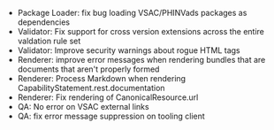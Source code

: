 * Package Loader: fix bug loading VSAC/PHINVads packages as dependencies
* Validator: Fix support for cross version extensions across the entire valdation rule set
* Validator: Improve security warnings about rogue HTML tags
* Renderer: improve error messages when rendering bundles that are documents that aren't properly formed
* Renderer: Process Markdown when rendering CapabilityStatement.rest.documentation
* Renderer: Fix rendering of CanonicalResource.url
* QA: No error on VSAC external links
* QA: fix error message suppression on tooling client





